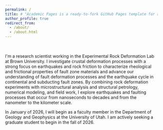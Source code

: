 ```yaml
---
permalink: /
title: # "Academic Pages is a ready-to-fork GitHub Pages template for academic personal websites"
author_profile: true
redirect_from: 
  - /about/
  - /about.html
---
```

<br><br>I'm a research scientist working in the Experimental Rock Deformation Lab at Brown University. I investigate crustal deformation processes with a strong focus on earthquakes and rock friction to characterize rheological and frictional properties of fault zone materials and advance our understanding of fault deformation processes and the earthquake cycle in continental and subducting fault zones. By combining rock deformation experiments with microstructural analysis and structural petrology, numerical modeling, and field work, I explore earthquakes and faulting processes that occur from nanoseconds to decades and from the nanometer to the kilometer scale.

In January of 2026, I will begin as a faculty member in the Department of Geology and Geophysics at the University of Utah. I am actively seeking a graduate student to begin in the fall of 2026.
